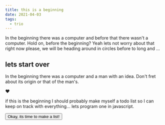 ```yaml
---
title: this is a beginning
date: 2021-04-03
tags:
  - trio
---
```


In the beginning there was a computer and before that there wasn't a computer.
Hold on, before the beginning? Yeah lets not worry about that right now please,
we will be heading around in circles before to long and ...

## lets start over

In the beginning there was a computer and a man with an idea. Don't fret about
its origin or that of the man's.


:heart:


if this is the beginning I should probably make myself a todo list so I can keep
on track with everything... lets program one in javascript.


<div class="mt-7 p-2 max-w-xl border border-indigo-200">


<input id="makeTodoList" class="block mx-auto mt-3 px-2" type="submit" value="Okay, its time to make a list!" onclick="startItemMaker()"/>

<div id="itemMaker" style="display:none">
<h1 class="font-bold">Todo list:</h1>
<input id="todoItem" class="px-1 text-white bg-gray-400" type="text" placeholder="add a todo item here..." />
<input type="submit" class="px-1 text-white bg-green-400 hover:bg-green-300" value="add" onclick="addToList()" />
</div>

<ol id="todoList" class="pt-3" labelledby="List">
</ol>

<input id="clearList" class="px-1 mt-3 text-white bg-red-400 hover:bg-red-300" type="submit" value="clear list" style="display:none;" onclick="finished();" />

<input id="toggleFx" class="px-1 mt-3 text-white bg-red-400 hover:bg-red-300" type="submit" value="new list?" style="display:none;" onclick="finished(); stopFw();return false">
</div>

<script>{% include "assets/js/fireworks.js" %}</script>
<script>{% include "assets/js/todoList.js" %}</script>
